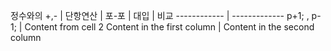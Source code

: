 정수와의 +,- | 단항연산 | 포-포 | 대입 | 비교
------------ | -------------
p+1; , p-1; |  Content from cell 2
Content in the first column | Content in the second column
